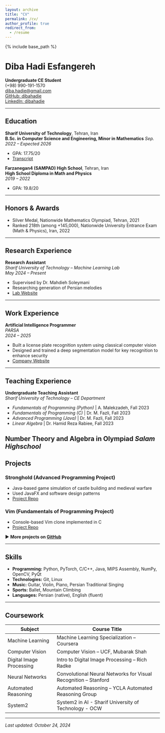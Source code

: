 ```yaml
---
layout: archive
title: "CV"
permalink: /cv/
author_profile: true
redirect_from:
  - /resume
---
```


{% include base_path %}

# Diba Hadi Esfangereh
**Undergraduate CE Student**  
(+98) 990-191-1570  
[diba.hadie@gmail.com](mailto:diba.hadie@gmail.com)  
[GitHub: dibahadie](https://github.com/dibahadie)  
[LinkedIn: dibahadie](https://www.linkedin.com/in/dibahadie)  

---

## Education

**Sharif University of Technology**, Tehran, Iran  
**B.Sc. in Computer Science and Engineering, Minor in Mathematics** 
*Sep. 2022 – Expected 2026*  
* GPA: 17.75/20
* [Transcript](https://edu.sharif.edu/v/401110245/31A3AD5174F3812D7C749993D73C625A/pdf)

**Farzanegan4 (SAMPAD) High School**, Tehran, Iran  
**High School Diploma in Math and Physics**  
*2019 – 2022*  
* GPA: 19.8/20

---

## Honors & Awards

* Silver Medal, Nationwide Mathematics Olympiad, Tehran, 2021
* Ranked 218th (among +145,000), Nationwide University Entrance Exam (Math & Physics), Iran, 2022  

---

## Research Experience

**Research Assistant**  
*Sharif University of Technology – Machine Learning Lab*  
*May 2024 – Present*  
* Supervised by Dr. Mahdieh Soleymani
* Researching generation of Persian melodies
* [Lab Website](http://mll.ce.sharif.edu/)

---

## Work Experience

**Artificial Intelligence Programmer**  
*PARSA*  
*2024 – 2025*  
* Built a license plate recognition system using classical computer vision
* Designed and trained a deep segmentation model for key recognition to enhance security
* [Company Website](https://www.parsa-cit.com/)

---

## Teaching Experience

**Undergraduate Teaching Assistant**  
*Sharif University of Technology – CE Department*  
* *Fundamentals of Programming (Python)* | A. Malekzadeh, Fall 2023
* *Fundamentals of Programming (C)* | Dr. M. Fazli, Fall 2023
* *Advanced Programming (Java)* | Dr. M. Fazli, Fall 2023
* *Linear Algebra* | Dr. Hamid Reza Rabiee, Fall 2023

**Number Theory and Algebra in Olympiad** 
*Salam Highschool*
---

## Projects

### Stronghold (Advanced Programming Project)  
- Java-based game simulation of castle building and medieval warfare  
- Used JavaFX and software design patterns  
- [Project Repo](https://github.com/advanced-programming-sut-2023/project-group-59)

### Vim (Fundamentals of Programming Project)  
- Console-based Vim clone implemented in C  
- [Project Repo](https://github.com/FundamentalOfProgramming-SUT-2022/project-dibahadie)

▶️ **More projects on [GitHub](https://github.com/dibahadie?tab=repositories)**

---

## Skills

- **Programming:** Python, PyTorch, C/C++, Java, MIPS Assembly, NumPy, OpenCV, PyQt  
- **Technologies:** Git, Linux  
- **Music:** Guitar, Violin, Piano, Persian Traditional Singing  
- **Sports:** Ballet, Mountain Climbing  
- **Languages:** Persian (native), English (fluent)

---

## Coursework

| Subject                  | Course Title                                                    |
|--------------------------|------------------------------------------------------------------|
| Machine Learning         | Machine Learning Specialization – Coursera                     |
| Computer Vision          | Computer Vision – UCF, Mubarak Shah                            |
| Digital Image Processing | Intro to Digital Image Processing – Rich Radke                 |
| Neural Networks          | Convolutional Neural Networks for Visual Recognition – Stanford|
| Automated Reasoning      | Automated Reasoning – YCLA Automated Reasoning Group           |
|System2                   | System2 in AI - Sharif University of Technology - OCW          |

---

_Last updated: October 24, 2024_
